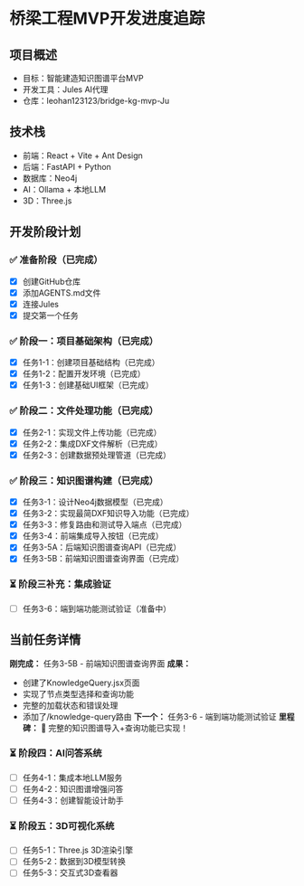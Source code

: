 # 桥梁工程MVP开发进度追踪

## 项目概述
- 目标：智能建造知识图谱平台MVP
- 开发工具：Jules AI代理
- 仓库：leohan123123/bridge-kg-mvp-Ju

## 技术栈
- 前端：React + Vite + Ant Design
- 后端：FastAPI + Python
- 数据库：Neo4j
- AI：Ollama + 本地LLM
- 3D：Three.js

## 开发阶段计划

### ✅ 准备阶段（已完成）
- [x] 创建GitHub仓库
- [x] 添加AGENTS.md文件
- [x] 连接Jules
- [x] 提交第一个任务

### ✅ 阶段一：项目基础架构（已完成）
- [x] 任务1-1：创建项目基础结构（已完成）
- [x] 任务1-2：配置开发环境（已完成）
- [x] 任务1-3：创建基础UI框架（已完成）

### ✅ 阶段二：文件处理功能（已完成）
- [x] 任务2-1：实现文件上传功能（已完成）
- [x] 任务2-2：集成DXF文件解析（已完成）
- [x] 任务2-3：创建数据预处理管道（已完成）

### ✅ 阶段三：知识图谱构建（已完成）
- [x] 任务3-1：设计Neo4j数据模型（已完成）
- [x] 任务3-2：实现最简DXF知识导入功能（已完成）
- [x] 任务3-3：修复路由和测试导入端点（已完成）
- [x] 任务3-4：前端集成导入按钮（已完成）
- [x] 任务3-5A：后端知识图谱查询API（已完成）
- [x] 任务3-5B：前端知识图谱查询界面（已完成）

### ⏳ 阶段三补充：集成验证
- [ ] 任务3-6：端到端功能测试验证（准备中）

## 当前任务详情
**刚完成：** 任务3-5B - 前端知识图谱查询界面
**成果：** 
- 创建了KnowledgeQuery.jsx页面
- 实现了节点类型选择和查询功能
- 完整的加载状态和错误处理
- 添加了/knowledge-query路由
**下一个：** 任务3-6 - 端到端功能测试验证
**里程碑：** 🎉 完整的知识图谱导入+查询功能已实现！
  
### ⏳ 阶段四：AI问答系统
- [ ] 任务4-1：集成本地LLM服务
- [ ] 任务4-2：知识图谱增强问答
- [ ] 任务4-3：创建智能设计助手

### ⏳ 阶段五：3D可视化系统
- [ ] 任务5-1：Three.js 3D渲染引擎
- [ ] 任务5-2：数据到3D模型转换
- [ ] 任务5-3：交互式3D查看器
